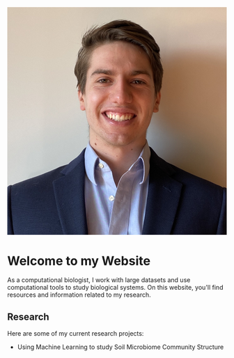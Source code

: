 <html>
  <head>
    <title>Christian D'Orgeix</title>
  </head>
  <body>
    <img src="face_photo3.jpg" alt="Face Photo">
    <h1>Welcome to my Website</h1>
    <p>As a computational biologist, I work with large datasets and use computational tools to study biological systems. On this website, you'll find resources and information related to my research.</p>
    <h2>Research</h2>
    <p>Here are some of my current research projects:</p>
    <ul>
      <li>Using Machine Learning to study Soil Microbiome Community Structure</li>
    </ul>
  </body>
</html>
